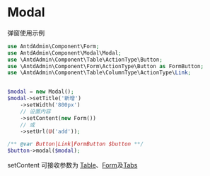 # Modal

弹窗使用示例

```php
use AntdAdmin\Component\Form;
use AntdAdmin\Component\Modal\Modal;
use \AntdAdmin\Component\Table\ActionType\Button;
use \AntdAdmin\Component\Form\ActionType\Button as FormButton;
use \AntdAdmin\Component\Table\ColumnType\ActionType\Link;


$modal = new Modal();
$modal->setTitle('新增')
    ->setWidth('800px')
    // 设置内容
    ->setContent(new Form())
    // 或
    ->setUrl(U('add'));

/** @var Button|Link|FormButton $button **/
$button->modal($modal);
```

setContent 可接收参数为 [Table](./Table.md)、[Form](./Form.md)及[Tabs](./Tabs.md)
